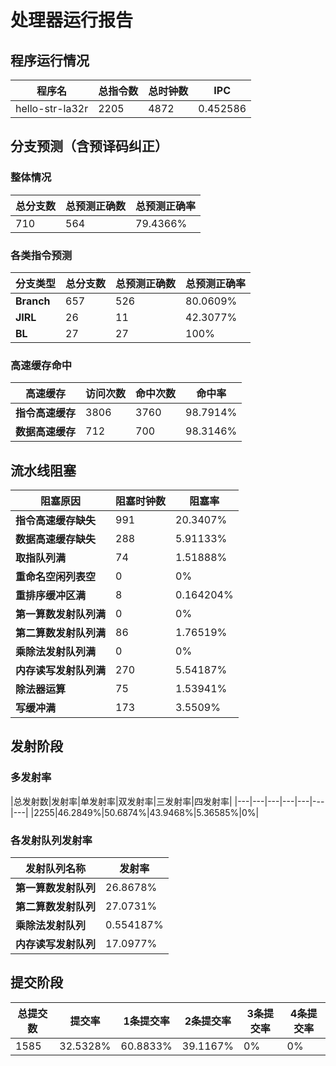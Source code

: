 # 处理器运行报告
## 程序运行情况
|程序名|总指令数|总时钟数|IPC|
|---|---|---|---|
|hello-str-la32r|2205|4872|0.452586|

## 分支预测（含预译码纠正）
### 整体情况
|总分支数|总预测正确数|总预测正确率|
|---|---|---|
|710|564|79.4366%|

### 各类指令预测
|分支类型|总分支数|总预测正确数|总预测正确率|
|---|---|---|---|
|**Branch**| 657 | 526 | 80.0609%|
|**JIRL**| 26 | 11 | 42.3077%|
|**BL**| 27 | 27 | 100%|

### 高速缓存命中
|高速缓存|访问次数|命中次数|命中率|
|---|---|---|---|
|**指令高速缓存**| 3806 | 3760 | 98.7914%|
|**数据高速缓存**| 712 | 700 | 98.3146%|
## 流水线阻塞
|阻塞原因|阻塞时钟数|阻塞率|
|---|---|---|
|**指令高速缓存缺失**| 991 | 20.3407%|
|**数据高速缓存缺失**| 288 | 5.91133%|
|**取指队列满**| 74 | 1.51888%|
|**重命名空闲列表空**|0 | 0%|
|**重排序缓冲区满**|8 | 0.164204%|
|**第一算数发射队列满**|0 | 0%|
|**第二算数发射队列满**|86 | 1.76519%|
|**乘除法发射队列满**|0 | 0%|
|**内存读写发射队列满**|270 | 5.54187%|
|**除法器运算**|75 | 1.53941%|
|**写缓冲满**|173 | 3.5509%|

## 发射阶段
### 多发射率
|总发射数|发射率|单发射率|双发射率|三发射率|四发射率|
|---|---|---|---|---|---|---|
|2255|46.2849%|50.6874%|43.9468%|5.36585%|0%|

### 各发射队列发射率
|发射队列名称|发射率|
|---|---|
|**第一算数发射队列**|26.8678%|
|**第二算数发射队列**|27.0731%|
|**乘除法发射队列**|0.554187%|
|**内存读写发射队列**|17.0977%|

## 提交阶段
|总提交数|提交率|1条提交率|2条提交率|3条提交率|4条提交率|
|---|---|---|---|---|---|
|1585|32.5328%|60.8833%|39.1167%|0%|0%|
